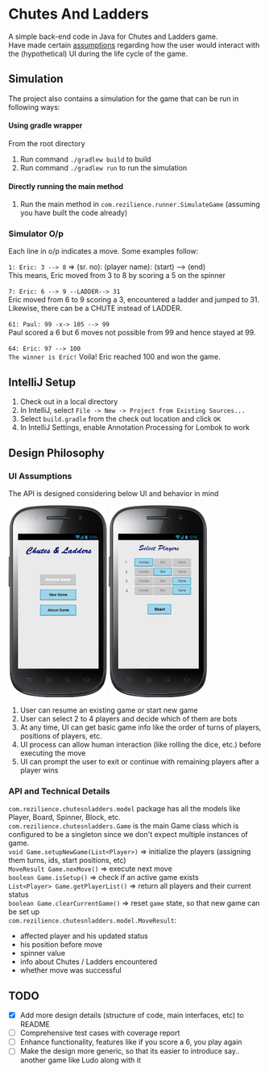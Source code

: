 # Chutes And Ladders
A simple back-end code in Java for Chutes and Ladders game.  
Have made certain [assumptions](#ui-assumptions) regarding how the user would interact with the (hypothetical) UI during the life cycle of the game.

## Simulation
The project also contains a simulation for the game that can be run in following ways:

#### Using gradle wrapper
From the root directory
1. Run command `./gradlew build` to build
2. Run command `./gradlew run` to run the simulation

#### Directly running the main method
1. Run the main method in `com.rezilience.runner.SimulateGame` (assuming you have built the code already) 

### Simulator O/p
Each line in o/p indicates a move. Some examples follow:

`1: Eric: 3 --> 8` => (sr. no): (player name): (start) --> (end)  
This means, Eric moved from 3 to 8 by scoring a 5 on the spinner 

`7: Eric: 6 --> 9 --LADDER--> 31`  
Eric moved from 6 to 9 scoring a 3, encountered a ladder and jumped to 31.
Likewise, there can be a CHUTE instead of LADDER. 

`61: Paul: 99 -x-> 105 --> 99`  
Paul scored a 6 but 6 moves not possible from 99 and hence stayed at 99.

`64: Eric: 97 --> 100`  
`The winner is Eric!`
Voila! Eric reached 100 and won the game.

## IntelliJ Setup
1. Check out in a local directory
2. In IntelliJ, select `File -> New -> Project from Existing Sources...`
3. Select `build.gradle` from the check out location and click `OK`
4. In IntelliJ Settings, enable Annotation Processing for Lombok to work   

## Design Philosophy

### UI Assumptions
The API is designed considering below UI and behavior in mind  
<p align="left">
<img src="res/screen1.png" width="195" height="381">
<img src="res/screen2.png" width="195" height="381">
</p>  

1. User can resume an existing game or start new game
2. User can select 2 to 4 players and decide which of them are bots   
2. At any time, UI can get basic game info like the order of turns of players, positions of players, etc.  
3. UI process can allow human interaction (like rolling the dice, etc.) before executing the move  
4. UI can prompt the user to exit or continue with remaining players after a player wins  

### API and Technical Details
`com.rezilience.chutesnladders.model` package has all the models like Player, Board, Spinner, Block, etc.  
`com.rezilience.chutesnladders.Game` is the main Game class which is configured to be a singleton since we don't expect multiple instances of game.  
`void Game.setupNewGame(List<Player>)` => initialize the players (assigning them turns, ids, start positions, etc)  
`MoveResult Game.nexMove()` => execute next move  
`boolean Game.isSetup()` => check if an active game exists  
`List<Player> Game.getPlayerList()` => return all players and their current status  
`boolean Game.clearCurrentGame()` => reset `game` state, so that new game can be set up  
`com.rezilience.chutesnladders.model.MoveResult`:  
- affected player and his updated status
- his position before move
- spinner value
- info about Chutes / Ladders encountered
- whether move was successful


## TODO
- [x] Add more design details (structure of code, main interfaces, etc) to README
- [ ] Comprehensive test cases with coverage report
- [ ] Enhance functionality, features like if you score a 6, you play again
- [ ] Make the design more generic, so that its easier to introduce say.. another game like Ludo along with it
